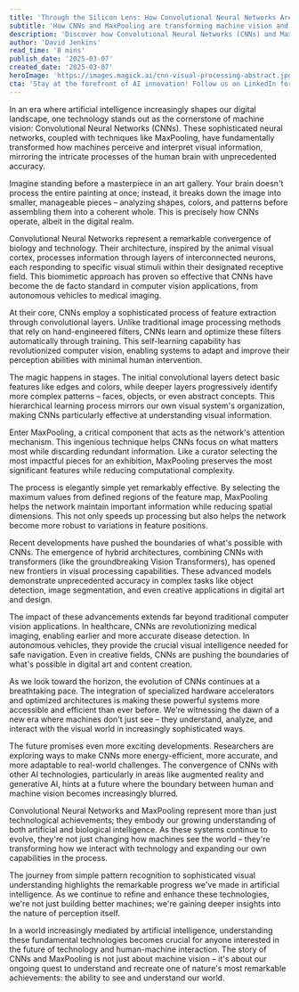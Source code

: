 ```yaml
---
title: 'Through the Silicon Lens: How Convolutional Neural Networks Are Revolutionizing Machine Vision'
subtitle: 'How CNNs and MaxPooling are transforming machine vision and shaping the future of AI'
description: 'Discover how Convolutional Neural Networks (CNNs) and MaxPooling are revolutionizing machine vision, enabling computers to see and understand the world with unprecedented accuracy. From autonomous vehicles to medical imaging, these technologies are reshaping our future and expanding the boundaries of artificial intelligence.'
author: 'David Jenkins'
read_time: '8 mins'
publish_date: '2025-03-07'
created_date: '2025-03-07'
heroImage: 'https://images.magick.ai/cnn-visual-processing-abstract.jpg'
cta: 'Stay at the forefront of AI innovation! Follow us on LinkedIn for regular updates on groundbreaking developments in machine learning, computer vision, and artificial intelligence.'
---
```


In an era where artificial intelligence increasingly shapes our digital landscape, one technology stands out as the cornerstone of machine vision: Convolutional Neural Networks (CNNs). These sophisticated neural networks, coupled with techniques like MaxPooling, have fundamentally transformed how machines perceive and interpret visual information, mirroring the intricate processes of the human brain with unprecedented accuracy.

Imagine standing before a masterpiece in an art gallery. Your brain doesn't process the entire painting at once; instead, it breaks down the image into smaller, manageable pieces – analyzing shapes, colors, and patterns before assembling them into a coherent whole. This is precisely how CNNs operate, albeit in the digital realm.

Convolutional Neural Networks represent a remarkable convergence of biology and technology. Their architecture, inspired by the animal visual cortex, processes information through layers of interconnected neurons, each responding to specific visual stimuli within their designated receptive field. This biomimetic approach has proven so effective that CNNs have become the de facto standard in computer vision applications, from autonomous vehicles to medical imaging.

At their core, CNNs employ a sophisticated process of feature extraction through convolutional layers. Unlike traditional image processing methods that rely on hand-engineered filters, CNNs learn and optimize these filters automatically through training. This self-learning capability has revolutionized computer vision, enabling systems to adapt and improve their perception abilities with minimal human intervention.

The magic happens in stages. The initial convolutional layers detect basic features like edges and colors, while deeper layers progressively identify more complex patterns – faces, objects, or even abstract concepts. This hierarchical learning process mirrors our own visual system's organization, making CNNs particularly effective at understanding visual information.

Enter MaxPooling, a critical component that acts as the network's attention mechanism. This ingenious technique helps CNNs focus on what matters most while discarding redundant information. Like a curator selecting the most impactful pieces for an exhibition, MaxPooling preserves the most significant features while reducing computational complexity.

The process is elegantly simple yet remarkably effective. By selecting the maximum values from defined regions of the feature map, MaxPooling helps the network maintain important information while reducing spatial dimensions. This not only speeds up processing but also helps the network become more robust to variations in feature positions.

Recent developments have pushed the boundaries of what's possible with CNNs. The emergence of hybrid architectures, combining CNNs with transformers (like the groundbreaking Vision Transformers), has opened new frontiers in visual processing capabilities. These advanced models demonstrate unprecedented accuracy in complex tasks like object detection, image segmentation, and even creative applications in digital art and design.

The impact of these advancements extends far beyond traditional computer vision applications. In healthcare, CNNs are revolutionizing medical imaging, enabling earlier and more accurate disease detection. In autonomous vehicles, they provide the crucial visual intelligence needed for safe navigation. Even in creative fields, CNNs are pushing the boundaries of what's possible in digital art and content creation.

As we look toward the horizon, the evolution of CNNs continues at a breathtaking pace. The integration of specialized hardware accelerators and optimized architectures is making these powerful systems more accessible and efficient than ever before. We're witnessing the dawn of a new era where machines don't just see – they understand, analyze, and interact with the visual world in increasingly sophisticated ways.

The future promises even more exciting developments. Researchers are exploring ways to make CNNs more energy-efficient, more accurate, and more adaptable to real-world challenges. The convergence of CNNs with other AI technologies, particularly in areas like augmented reality and generative AI, hints at a future where the boundary between human and machine vision becomes increasingly blurred.

Convolutional Neural Networks and MaxPooling represent more than just technological achievements; they embody our growing understanding of both artificial and biological intelligence. As these systems continue to evolve, they're not just changing how machines see the world – they're transforming how we interact with technology and expanding our own capabilities in the process.

The journey from simple pattern recognition to sophisticated visual understanding highlights the remarkable progress we've made in artificial intelligence. As we continue to refine and enhance these technologies, we're not just building better machines; we're gaining deeper insights into the nature of perception itself.

In a world increasingly mediated by artificial intelligence, understanding these fundamental technologies becomes crucial for anyone interested in the future of technology and human-machine interaction. The story of CNNs and MaxPooling is not just about machine vision – it's about our ongoing quest to understand and recreate one of nature's most remarkable achievements: the ability to see and understand our world.